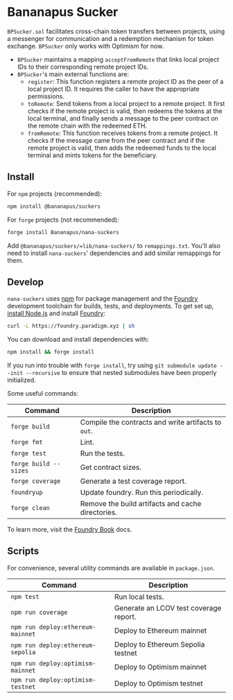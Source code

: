 # Bananapus Sucker

`BPSucker.sol` facilitates cross-chain token transfers between projects, using a messenger for communication and a redemption mechanism for token exchange. `BPSucker` only works with Optimism for now.

- `BPSucker` maintains a mapping `acceptFromRemote` that links local project IDs to their corresponding remote project IDs.
- `BPSucker`'s main external functions are:
  - `register`: This function registers a remote project ID as the peer of a local project ID. It requires the caller to have the appropriate permissions.
  - `toRemote`: Send tokens from a local project to a remote project. It first checks if the remote project is valid, then redeems the tokens at the local terminal, and finally sends a message to the peer contract on the remote chain with the redeemed ETH.
  - `fromRemote`: This function receives tokens from a remote project. It checks if the message came from the peer contract and if the remote project is valid, then adds the redeemed funds to the local terminal and mints tokens for the beneficiary.

## Install

For `npm` projects (recommended):

```bash
npm install @bananapus/suckers
```

For `forge` projects (not recommended):

```bash
forge install Bananapus/nana-suckers
```

Add `@bananapus/suckers/=lib/nana-suckers/` to `remappings.txt`. You'll also need to install `nana-suckers`' dependencies and add similar remappings for them.

## Develop

`nana-suckers` uses [npm](https://www.npmjs.com/) for package management and the [Foundry](https://github.com/foundry-rs/foundry) development toolchain for builds, tests, and deployments. To get set up, [install Node.js](https://nodejs.org/en/download) and install [Foundry](https://github.com/foundry-rs/foundry):

```bash
curl -L https://foundry.paradigm.xyz | sh
```

You can download and install dependencies with:

```bash
npm install && forge install
```

If you run into trouble with `forge install`, try using `git submodule update --init --recursive` to ensure that nested submodules have been properly initialized.

Some useful commands:

| Command               | Description                                         |
| --------------------- | --------------------------------------------------- |
| `forge build`         | Compile the contracts and write artifacts to `out`. |
| `forge fmt`           | Lint.                                               |
| `forge test`          | Run the tests.                                      |
| `forge build --sizes` | Get contract sizes.                                 |
| `forge coverage`      | Generate a test coverage report.                    |
| `foundryup`           | Update foundry. Run this periodically.              |
| `forge clean`         | Remove the build artifacts and cache directories.   |

To learn more, visit the [Foundry Book](https://book.getfoundry.sh/) docs.

## Scripts

For convenience, several utility commands are available in `package.json`.

| Command                           | Description                            |
| --------------------------------- | -------------------------------------- |
| `npm test`                        | Run local tests.                       |
| `npm run coverage`                | Generate an LCOV test coverage report. |
| `npm run deploy:ethereum-mainnet` | Deploy to Ethereum mainnet             |
| `npm run deploy:ethereum-sepolia` | Deploy to Ethereum Sepolia testnet     |
| `npm run deploy:optimism-mainnet` | Deploy to Optimism mainnet             |
| `npm run deploy:optimism-testnet` | Deploy to Optimism testnet             |
